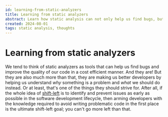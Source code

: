 ```yaml
---
id: learning-from-static-analyzers
title: Learning from static analyzers
abstract: Learn how static analysis can not only help us find bugs, but also grow as developers.
created: 2024-08-01
tags: static analysis, thoughts
---
```


# Learning from static analyzers
We tend to think of static analyzers as tools that can help us find bugs and improve the quality of our code in a cost efficient manner. And they are! But they are also much more than that, they are making us better developers by helping us understand *why* something is a problem and *what* we should do instead. Or at least, that's one of the things they should strive for. After all, if the whole idea of [shift-left](https://en.wikipedia.org/wiki/Shift-left_testing) is to identify and prevent issues as early as possible in the software development lifecycle, then arming developers with the knowledge required to avoid writing problematic code in the first place is the ultimate shift-left goal; you can't go more left than that.
